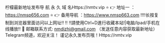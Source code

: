  柠檬最新地址发布导 航 永 久 域 名Https://nmtv.vip
⭐️ 👉 地址一 ：https://nmsp656.com 
⭐️ 👉 备用导航 ：https://www.nmsp663.com 
‼️‼️长按复制到浏览器里面访问以上网址‼️ ‼️
‼️請使用Ctrl+D進行收藏本站!|电脑/Ipad/手机在线播放‼️
📧 邮箱联系方式: nmdizhi@gmail.com （发送任意内容获取最新地址）
Telegram频道，欢迎关注！
谨记永久发布页哦！Https://nmtv.vip

